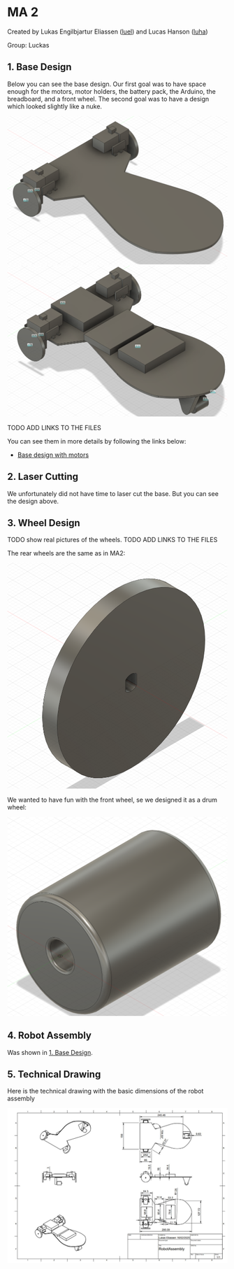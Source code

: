 # MA 2

Created by Lukas Engilbjartur Eliassen ([luel](mailto:luel@itu.dk)) and Lucas Hanson ([luha](mailto:luha@itu.dk))

Group: Luckas

## 1. Base Design

Below you can see the base design.
Our first goal was to have space enough for the motors, motor holders, the battery pack, the Arduino, the breadboard, and a front wheel.
The second goal was to have a design which looked slightly like a nuke.

![Base design only with the motors](assets/base_with_motors.png)
![Base design with all components](assets/base_with_everything.png)

TODO ADD LINKS TO THE FILES

You can see them in more details by following the links below:

- [Base design with motors](assets/base_with_motors.png)

## 2. Laser Cutting

We unfortunately did not have time to laser cut the base.
But you can see the design above.

## 3. Wheel Design

TODO show real pictures of the wheels.
TODO ADD LINKS TO THE FILES

The rear wheels are the same as in MA2:

![Rear wheel](assets/rear_wheel.png)

We wanted to have fun with the front wheel, se we designed it as a drum wheel:

![Front wheel](assets/front_wheel.png)

## 4. Robot Assembly

Was shown in [1. Base Design](#1-base-design).

## 5. Technical Drawing

Here is the technical drawing with the basic dimensions of the robot assembly

![Technical Drawing](assets/TechnicalDrawing.JPG)
